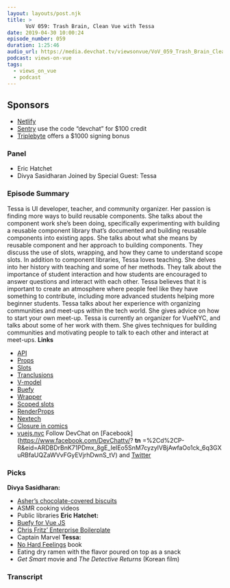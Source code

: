 ```yaml
---
layout: layouts/post.njk
title: >
      VoV 059: Trash Brain, Clean Vue with Tessa
date: 2019-04-30 10:00:24
episode_number: 059
duration: 1:25:46
audio_url: https://media.devchat.tv/viewsonvue/VoV_059_Trash_Brain_Clean_Vue_with_Tessa.mp3
podcast: views-on-vue
tags: 
  - views_on_vue
  - podcast
---
```


## **Sponsors**

- [Netlify](https://www.netlify.com/)
- [Sentry](https://sentry.io/) use the code “devchat” for $100 credit
- [Triplebyte](https://triplebyte.com/vue) offers a $1000 signing bonus

### **Panel**

- Eric Hatchet
- Divya Sasidharan
Joined by Special Guest: Tessa
### **Episode Summary**
Tessa is UI developer, teacher, and community organizer. Her passion is finding more ways to build reusable components. She talks about the component work she’s been doing, specifically experimenting with building a reusable component library that’s documented and building reusable components into existing apps. She talks about what she means by reusable component and her approach to building components. They discuss the use of slots, wrapping, and how they came to understand scope slots. In addition to component libraries, Tessa loves teaching. She delves into her history with teaching and some of her methods. They talk about the importance of student interaction and how students are encouraged to answer questions and interact with each other. Tessa believes that it is important to create an atmosphere where people feel like they have something to contribute, including more advanced students helping more beginner students. Tessa talks about her experience with organizing communities and meet-ups within the tech world. She gives advice on how to start your own meet-up. Tessa is currently an organizer for VueNYC, and talks about some of her work with them. She gives techniques for building communities and motivating people to talk to each other and interact at meet-ups. **Links**
- [API](https://github.com/topics/api)
- [Props](https://vuejs.org/v2/guide/components-props.html)
- [Slots](https://vuejs.org/v2/guide/components-slots.html)
- [Tranclusions](https://scotch.io/tutorials/angular-2-transclusion-using-ng-content)
- [V-model](https://vuejs.org/v2/guide/forms.html)
- [Buefy](https://buefy.org/)
- [Wrapper](https://vuejs.org/v2/examples/select2.html)
- [Scoped slots](https://vuejs.org/v2/guide/components-slots.html#Scoped-Slots-with-the-slot-scope-Attribute)
- [RenderProps](https://reactjs.org/docs/render-props.html)
- [Nextech](https://www.nextech.com/)
- [Closure in comics](https://understandingcomics177.wordpress.com/about/1-2/2-2/)
- [vuejs.nyc](https://vuejs.nyc/)
Follow DevChat on [Facebook](https://www.facebook.com/DevChattv/? __tn__ =%2Cd%2CP-R&eid=ARDBDrBnK71PDmx_8gE_IeIEo5SnM7cyzylVBjAwfaOo1ck_6q3GXuRBfaUQZaWVvFGyEVjrhDwnS_tV) and [Twitter](https://twitter.com/devchattv?lang=en)
### **Picks**
 **Divya Sasidharan:**
- [Asher’s chocolate-covered biscuits](https://www.ashers.com/)
- ASMR cooking videos
- Public libraries
**Eric Hatchet:**
- [Buefy for Vue JS](https://buefy.org/)
- [Chris Fritz’ Enterprise Boilerplate](https://github.com/chrisvfritz/vue-enterprise-boilerplate)
- Captain Marvel
**Tessa:**
- [No Hard Feelings](https://www.amazon.com/No-Hard-Feelings-Embracing-Emotions/dp/0525533834/ref=sr_1_1?ie=UTF8&qid=1548462018&sr=8-1&linkCode=ll1&tag=devchattv-20&linkId=f06bfe7482dca8bb751ed6d7cc86e2ab&language=en_US) book 
- Eating dry ramen with the flavor poured on top as a snack
- _Get Smart_ movie and _The Detective Returns_ (Korean film)


### Transcript


